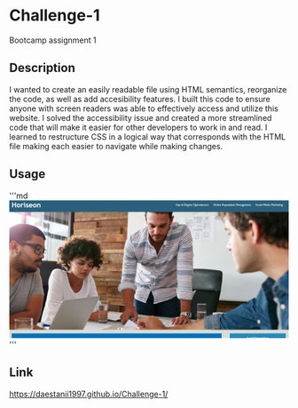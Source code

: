 # Challenge-1

Bootcamp assignment 1

## Description

I wanted to create an easily readable file using HTML semantics, reorganize the code, as well as add accesibility features. I built this code to ensure anyone with screen readers was able to effectively access and utilize this website. I solved the accessibility issue and created a more streamlined code that will make it easier for other developers to work in and read. I learned to restructure CSS in a logical way that corresponds with the HTML file making each easier to navigate while making changes.

## Usage

'''md
![alt text](assets/images/Screenshot.PNG)
'''

## Link

https://daestanii1997.github.io/Challenge-1/
